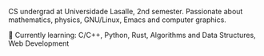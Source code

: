CS undergrad at Universidade Lasalle, 2nd semester. Passionate about mathematics, physics, GNU/Linux, Emacs and computer graphics.

🌱 Currently learning: C/C++, Python, Rust, Algorithms and Data Structures, Web Development
